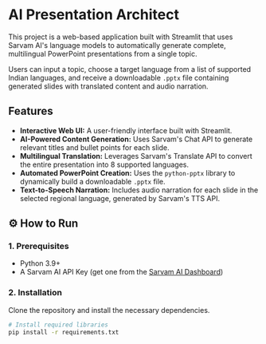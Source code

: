 # AI Presentation Architect

This project is a web-based application built with Streamlit that uses Sarvam AI's language models to automatically generate complete, multilingual PowerPoint presentations from a single topic.

Users can input a topic, choose a target language from a list of supported Indian languages, and receive a downloadable `.pptx` file containing generated slides with translated content and audio narration.

## Features

- **Interactive Web UI:** A user-friendly interface built with Streamlit.
- **AI-Powered Content Generation:** Uses Sarvam's Chat API to generate relevant titles and bullet points for each slide.
- **Multilingual Translation:** Leverages Sarvam's Translate API to convert the entire presentation into 8 supported languages.
- **Automated PowerPoint Creation:** Uses the `python-pptx` library to dynamically build a downloadable `.pptx` file.
- **Text-to-Speech Narration:** Includes audio narration for each slide in the selected regional language, generated by Sarvam's TTS API.

## ⚙️ How to Run

### 1. Prerequisites
- Python 3.9+
- A Sarvam AI API Key (get one from the [Sarvam AI Dashboard](https://dashboard.sarvam.ai/))

### 2. Installation
Clone the repository and install the necessary dependencies.

```bash
# Install required libraries
pip install -r requirements.txt

